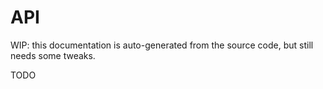 # API

WIP: this documentation is auto-generated from the source code, but still needs some tweaks.

TODO
